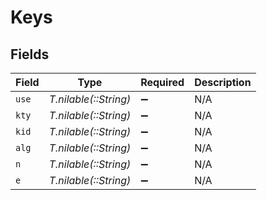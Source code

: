 # Keys


## Fields

| Field                 | Type                  | Required              | Description           |
| --------------------- | --------------------- | --------------------- | --------------------- |
| `use`                 | *T.nilable(::String)* | :heavy_minus_sign:    | N/A                   |
| `kty`                 | *T.nilable(::String)* | :heavy_minus_sign:    | N/A                   |
| `kid`                 | *T.nilable(::String)* | :heavy_minus_sign:    | N/A                   |
| `alg`                 | *T.nilable(::String)* | :heavy_minus_sign:    | N/A                   |
| `n`                   | *T.nilable(::String)* | :heavy_minus_sign:    | N/A                   |
| `e`                   | *T.nilable(::String)* | :heavy_minus_sign:    | N/A                   |